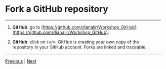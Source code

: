 # Fork a GitHub repository

***
1. **GitHub**: go to [https://github.com/dianalir/Workshop_GitHub](https://github.com/dianalir/Workshop_GitHub).


2. **GitHub**: click on `Fork`. GitHub is creating your own copy of the repository in your GitHub account. Forks are linked and traceable.



***

[Previous](./signup.md) | [Next](./clone.md)
